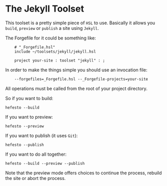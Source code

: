 # The Jekyll Toolset

This toolset is a pretty simple piece of ``HSL`` to use. Basically it allows you ``build``, ``preview`` or ``publish`` a site
using ``Jekyll``.

The Forgefile for it could be something like:

        # "_Forgefile.hsl"
        include ~/toolsets/jekyll/jekyll.hsl

        project your-site : toolset "jekyll" : ;

In order to make the things simple you should use an invocation file:

        --forgefiles=_Forgefile.hsl --_Forgefile-projects=your-site

All operations must be called from the root of your project directory.

So if you want to build:

``hefesto --build``

If you want to preview:

``hefesto --preview``

If you want to publish (it uses ``Git``):

``hefesto --publish``

If you want to do all together:

``hefesto --build --preview --publish``

Note that the preview mode offers choices to continue the process, rebuild the site or abort the process.
